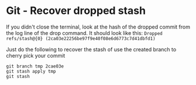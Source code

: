 # Git - Recover dropped stash

If you didn't close the terminal, look at the hash of the dropped commit from the log line of the drop command.
It should look like this: `Dropped refs/stash@{0} (2ca03e22256be97f9e40f08e6d6773c7d41dbfd1)`

Just do the following to recover the stash of use the created branch to cherry pick your commit

```
git branch tmp 2cae03e
git stash apply tmp
git stash
```
